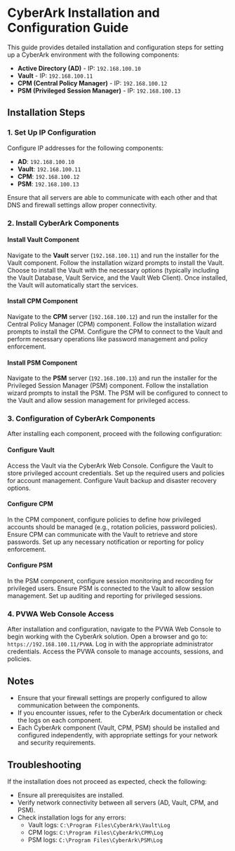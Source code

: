 # CyberArk Installation and Configuration Guide

This guide provides detailed installation and configuration steps for setting up a CyberArk environment with the following components:

- **Active Directory (AD)** - IP: `192.168.100.10`
- **Vault** - IP: `192.168.100.11`
- **CPM (Central Policy Manager)** - IP: `192.168.100.12`
- **PSM (Privileged Session Manager)** - IP: `192.168.100.13`

## Installation Steps

### 1. Set Up IP Configuration

Configure IP addresses for the following components:

- **AD**: `192.168.100.10`
- **Vault**: `192.168.100.11`
- **CPM**: `192.168.100.12`
- **PSM**: `192.168.100.13`

Ensure that all servers are able to communicate with each other and that DNS and firewall settings allow proper connectivity.

### 2. Install CyberArk Components

#### Install Vault Component

Navigate to the **Vault** server (`192.168.100.11`) and run the installer for the Vault component. Follow the installation wizard prompts to install the Vault. Choose to install the Vault with the necessary options (typically including the Vault Database, Vault Service, and the Vault Web Client). Once installed, the Vault will automatically start the services.

#### Install CPM Component

Navigate to the **CPM** server (`192.168.100.12`) and run the installer for the Central Policy Manager (CPM) component. Follow the installation wizard prompts to install the CPM. Configure the CPM to connect to the Vault and perform necessary operations like password management and policy enforcement.

#### Install PSM Component

Navigate to the **PSM** server (`192.168.100.13`) and run the installer for the Privileged Session Manager (PSM) component. Follow the installation wizard prompts to install the PSM. The PSM will be configured to connect to the Vault and allow session management for privileged access.

### 3. Configuration of CyberArk Components

After installing each component, proceed with the following configuration:

#### Configure Vault

Access the Vault via the CyberArk Web Console. Configure the Vault to store privileged account credentials. Set up the required users and policies for account management. Configure Vault backup and disaster recovery options.

#### Configure CPM

In the CPM component, configure policies to define how privileged accounts should be managed (e.g., rotation policies, password policies). Ensure CPM can communicate with the Vault to retrieve and store passwords. Set up any necessary notification or reporting for policy enforcement.

#### Configure PSM

In the PSM component, configure session monitoring and recording for privileged users. Ensure PSM is connected to the Vault to allow session management. Set up auditing and reporting for privileged sessions.

### 4. PVWA Web Console Access

After installation and configuration, navigate to the PVWA Web Console to begin working with the CyberArk solution. Open a browser and go to: `https://192.168.100.11/PVWA`. Log in with the appropriate administrator credentials. Access the PVWA console to manage accounts, sessions, and policies.

## Notes

- Ensure that your firewall settings are properly configured to allow communication between the components.
- If you encounter issues, refer to the CyberArk documentation or check the logs on each component.
- Each CyberArk component (Vault, CPM, PSM) should be installed and configured independently, with appropriate settings for your network and security requirements.

## Troubleshooting

If the installation does not proceed as expected, check the following:

- Ensure all prerequisites are installed.
- Verify network connectivity between all servers (AD, Vault, CPM, and PSM).
- Check installation logs for any errors:
  - Vault logs: `C:\Program Files\CyberArk\Vault\Log`
  - CPM logs: `C:\Program Files\CyberArk\CPM\Log`
  - PSM logs: `C:\Program Files\CyberArk\PSM\Log`



   
